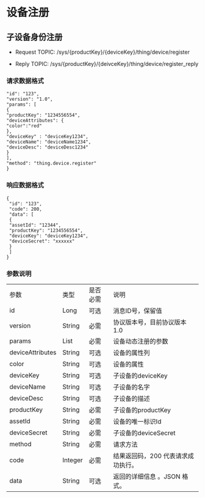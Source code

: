 # 设备注册

## 子设备身份注册

- Request TOPIC: /sys/{productKey}/{deviceKey}/thing/device/register

- Reply TOPIC: /sys/{productKey}/{deivceKey}/thing/device/register_reply

### 请求数据格式

```
"id": "123",
"version": "1.0",
"params": [
{
"productKey": "1234556554",
"deviceAttributes": {
"color":"red"
},
"deviceKey" : "deviceKey1234",
"deviceName": "deviceName1234",
"deviceDesc": "deviceDesc1234"
}
],
"method": "thing.device.register"
}

```

### 响应数据格式

```
{
 "id": "123",
 "code": 200,
 "data": [
 {
 "assetId": "12344",
 "productKey": "1234556554",
 "deviceKey": "deviceKey1234",
 "deviceSecret": "xxxxxx"
 }
 ]
}

```

### 参数说明

<table>
  <tr>
    <td>参数 </td>
    <td>类型 </td>
    <td>是否必需 </td>
    <td>说明 </td>
  </tr>
  <tr>
    <td>id</td>
    <td>Long</td>
    <td>可选 </td>
    <td>消息ID号，保留值 </td>
  </tr>
  <tr>
    <td>version</td>
    <td>String</td>
    <td>必需 </td>
    <td>协议版本号，目前协议版本1.0</td>
  </tr>
  <tr>
    <td>params</td>
    <td>List</td>
    <td>必需 </td>
    <td>设备动态注册的参数 </td>
  </tr>
  <tr>
    <td>deviceAttributes</td>
    <td>String</td>
    <td>可选 </td>
    <td>设备的属性列 </td>
  </tr>
  <tr>
    <td>color</td>
    <td>String</td>
    <td>可选 </td>
    <td>设备的属性 </td>
  </tr>
  <tr>
    <td>deviceKey</td>
    <td>String</td>
    <td>可选 </td>
    <td>子设备的deviceKey</td>
  </tr>
  <tr>
    <td>deviceName</td>
    <td>String</td>
    <td>可选 </td>
    <td>子设备的名字 </td>
  </tr>
  <tr>
    <td>deviceDesc</td>
    <td>String</td>
    <td>可选 </td>
    <td>子设备的描述 </td>
  </tr>
  <tr>
    <td>productKey</td>
    <td>String</td>
    <td>必需 </td>
    <td>子设备的productKey</td>
  </tr>
  <tr>
    <td>assetId</td>
    <td>String</td>
    <td>必需 </td>
    <td>设备的唯一标识Id</td>
  </tr>
  <tr>
    <td>deviceSecret</td>
    <td>String </td>
    <td>必需 </td>
    <td>子设备的deviceSecret</td>
  </tr>
  <tr>
    <td>method</td>
    <td>String</td>
    <td>必需 </td>
    <td>请求方法 </td>
  </tr>
  <tr>
    <td>code</td>
    <td>Integer</td>
    <td>必需 </td>
    <td>结果返回码，200 代表请求成功执行。 </td>
  </tr>
  <tr>
    <td>data</td>
    <td>String</td>
    <td>可选 </td>
    <td>返回的详细信息 。JSON 格式。 </td>
  </tr>
</table>
